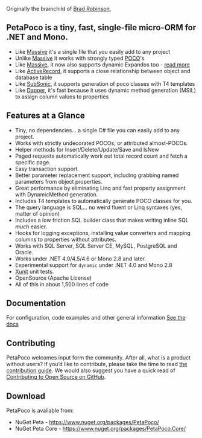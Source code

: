 Originally the brainchild of [Brad Robinson],

## PetaPoco is a tiny, fast, single-file micro-ORM for .NET and Mono.

* Like [Massive] it's a single file that you easily add to any project
* Unlike [Massive] it works with strongly typed [POCO]'s
* Like [Massive], it now also supports dynamic Expandos too - [read more](http://www.toptensoftware.com/blog/posts/104-PetaPoco-Not-So-Poco-or-adding-support-for-dynamic)
* Like [ActiveRecord], it supports a close relationship between object and database table
* Like [SubSonic], it supports generation of poco classes with T4 templates
* Like [Dapper], it's fast because it uses dynamic method generation (MSIL) to assign column values to properties

## Features at a Glance

* Tiny, no dependencies... a single C# file you can easily add to any project.
* Works with strictly undecorated POCOs, or attributed almost-POCOs.
* Helper methods for Insert/Delete/Update/Save and IsNew
* Paged requests automatically work out total record count and fetch a specific page.
* Easy transaction support.
* Better parameter replacement support, including grabbing named parameters from object properties.
* Great performance by eliminating Linq and fast property assignment with DynamicMethod generation.
* Includes T4 templates to automatically generate POCO classes for you.
* The query language is SQL... no weird fluent or Linq syntaxes (yes, matter of opinion)
* Includes a low friction SQL builder class that makes writing inline SQL *much* easier.
* Hooks for logging exceptions, installing value converters and mapping columns to properties without attributes.
* Works with SQL Server, SQL Server CE, MySQL, PostgreSQL and Oracle.
* Works under .NET 4.0/4.5/4.6 or Mono 2.8 and later.
* Experimental support for `dynamic` under .NET 4.0 and Mono 2.8
* [Xunit] unit tests.
* OpenSource (Apache License)
* All of this in about 1,500 lines of code
 
## Documentation

For configuration, code examples and other general information [See the docs]

## Contributing

PetaPoco welcomes input form the community. After all, what is a product without users? If you’d like to contribute, please take the time to read [the contribution guide]. We would also suggest you have a quick read of [Contributing to Open Source on GitHub].

## Download

PetaPoco is available from:

* NuGet Peta - <https://www.nuget.org/packages/PetaPoco/>
* NuGet Peta Core - <https://www.nuget.org/packages/PetaPoco.Core/>

[Brad Robinson]:http://www.toptensoftware.com/
[Massive]:https://github.com/FransBouma/Massive
[Dapper]:https://github.com/StackExchange/dapper-dot-net
[SubSonic]:http://subsonic.github.io/
[ActiveRecord]:http://guides.rubyonrails.org/active_record_basics.html
[POCO]:http://en.wikipedia.org/wiki/Plain_Old_CLR_Object
[CodingHorror]:http://www.subsonicproject.com/docs/CodingHorror
[XUnit]:https://github.com/xunit/xunit
[See the docs]:https://github.com/CollaboratingPlatypus/PetaPoco/wiki
[the contribution guide]:./contributing.md
[Contributing to Open Source on GitHub]:https://guides.github.com/activities/contributing-to-open-source/
